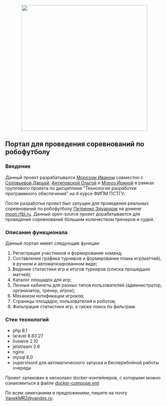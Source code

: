 <p align="center"><a href="https://laravel.com" target="_blank"><img src="https://raw.githubusercontent.com/laravel/art/master/logo-lockup/5%20SVG/2%20CMYK/1%20Full%20Color/laravel-logolockup-cmyk-red.svg" width="400"></a></p>

## Портал для проведения соревнований по робофутболу

### Введение

Данный проект разрабатывался [Морозом Иваном](https://github.com/Hnakra) совместно с [Соловьевой Дарьей](https://github.com/creasold), [Антиповской Ольгой](https://github.com/OlgaAntipovskaia) и [Мороз Ириной](https://github.com/irinamoroz789) в рамках группового проекта по дисциплине "Технологии разработки программного обеспечения" на 4 курсе ФИПМ ПСТГУ.

После разработки проект был запущен для проведения реальных соревнований по робофутболу [Петренко Эдуардом](https://github.com/EduardPetrenko) на домене [moon.rfbl.ru](http://moon.rfbl.ru/). Данный open-source проект дорабатывается для проведения соревнований бóльшим количеством тренеров и судей.

### Описание функционала

Данный портал имеет следующие функции:

1.	Регистрация участников и формирование команд; 
2.	Составление графика турниров и формирование плана игр(матчей), в ручном и автоматизированном виде; 
3.	Ведение статистики игр и итогов турниров (списка прошедших матчей); 
4.	Каталог площадок для игр; 
5.	Личные кабинеты для разных типов пользователей (администратор, организатор, тренер, игрок);
6.	Механизм нотификации игроков; 
7.	Страницы площадок, пользователей и роботов;
8.  Фильтрация статистики игр, а также поиск по фильтрам.

### Стек технологий

- php 8.1
- laravel 8.83.27
- livewire 2.10
- jetstream 2.6
- nginx
- mysql 8.0
- supervisord для автоматического запуска и бесперебойной работы очереди

Проект запакован в несколько docker-контейнеров, с которыми можно ознакомиться в файле [docker-compose.yml](https://github.com/Hnakra/lunar_walker_portal/blob/main/docker-compose.yml)

По всем замечаниям и предложениям, пишите на почту [VanekMRZ@yandex.ru](mailto:VanekMRZ@yandex.ru)
